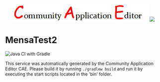 <p align="center">
  <img src="https://github.com/PhilCAEOrg2/microservice-430/blob/master/img/logo.png" />
  <img src="https://raw.githubusercontent.com/rwth-acis/las2peer/master/img/logo/bitmap/las2peer-logo-128x128.png" />
</p>

MensaTest2
===================
![Java CI with Gradle](https://github.com/PhilCAEOrg2/microservice-430/workflows/Java%20CI%20with%20Gradle/badge.svg?branch=master)

This service was automatically generated by the Community Application Editor CAE. Please build it by running `./gradlew build` and run it by executing the start scripts located in the 'bin' folder.
